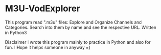 # M3U-VodExplorer
This program read ".m3u" files: Explore and Organize Channels and Categories. Search into them by name and see the respective URL. 
Written in Python3





Disclaimer
I wrote this program mainly to practice in Python and also for fun.
I Hope it helps someone in anyway =)
